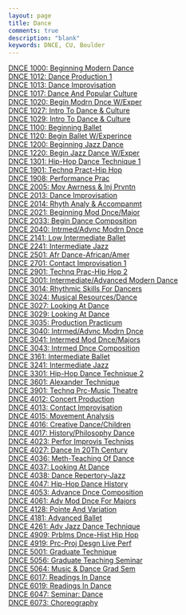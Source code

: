 ```yaml
---
layout: page
title: Dance
comments: true
description: "blank"
keywords: DNCE, CU, Boulder
---
```

<body>
<div><a href="../../courses/DNCE-1000">DNCE 1000: Beginning Modern Dance</a></div>
<div><a href="../../courses/DNCE-1012">DNCE 1012: Dance Production 1</a></div>
<div><a href="../../courses/DNCE-1013">DNCE 1013: Dance Improvisation</a></div>
<div><a href="../../courses/DNCE-1017">DNCE 1017: Dance And Popular Culture</a></div>
<div><a href="../../courses/DNCE-1020">DNCE 1020: Begin Modrn Dnce W/Exper</a></div>
<div><a href="../../courses/DNCE-1027">DNCE 1027: Intro To Dance & Culture</a></div>
<div><a href="../../courses/DNCE-1029">DNCE 1029: Intro To Dance & Culture</a></div>
<div><a href="../../courses/DNCE-1100">DNCE 1100: Beginning Ballet</a></div>
<div><a href="../../courses/DNCE-1120">DNCE 1120: Begin Ballet W/Experince</a></div>
<div><a href="../../courses/DNCE-1200">DNCE 1200: Beginning Jazz Dance</a></div>
<div><a href="../../courses/DNCE-1220">DNCE 1220: Begin Jazz Dance W/Exper</a></div>
<div><a href="../../courses/DNCE-1301">DNCE 1301: Hip-Hop Dance Technique 1</a></div>
<div><a href="../../courses/DNCE-1901">DNCE 1901: Technq Pract-Hip Hop</a></div>
<div><a href="../../courses/DNCE-1908">DNCE 1908: Performance Prac</a></div>
<div><a href="../../courses/DNCE-2005">DNCE 2005: Mov Awrness & Inj Prvntn</a></div>
<div><a href="../../courses/DNCE-2013">DNCE 2013: Dance Improvisation</a></div>
<div><a href="../../courses/DNCE-2014">DNCE 2014: Rhyth Analy & Accompanmt</a></div>
<div><a href="../../courses/DNCE-2021">DNCE 2021: Beginning Mod Dnce/Major</a></div>
<div><a href="../../courses/DNCE-2033">DNCE 2033: Begin Dance Composition</a></div>
<div><a href="../../courses/DNCE-2040">DNCE 2040: Intrmed/Advnc Modrn Dnce</a></div>
<div><a href="../../courses/DNCE-2141">DNCE 2141: Low Intermediate Ballet</a></div>
<div><a href="../../courses/DNCE-2241">DNCE 2241: Intermediate Jazz</a></div>
<div><a href="../../courses/DNCE-2501">DNCE 2501: Afr Dance-African/Amer</a></div>
<div><a href="../../courses/DNCE-2701">DNCE 2701: Contact Improvisation 1</a></div>
<div><a href="../../courses/DNCE-2901">DNCE 2901: Technq Prac-Hip Hop 2</a></div>
<div><a href="../../courses/DNCE-3001">DNCE 3001: Intermediate/Advanced Modern Dance</a></div>
<div><a href="../../courses/DNCE-3014">DNCE 3014: Rhythmic Skills For Dancers</a></div>
<div><a href="../../courses/DNCE-3024">DNCE 3024: Musical Resources/Dance</a></div>
<div><a href="../../courses/DNCE-3027">DNCE 3027: Looking At Dance</a></div>
<div><a href="../../courses/DNCE-3029">DNCE 3029: Looking At Dance</a></div>
<div><a href="../../courses/DNCE-3035">DNCE 3035: Production Practicum</a></div>
<div><a href="../../courses/DNCE-3040">DNCE 3040: Intrmed/Advnc Modrn Dnce</a></div>
<div><a href="../../courses/DNCE-3041">DNCE 3041: Intermed Mod Dnce/Majors</a></div>
<div><a href="../../courses/DNCE-3043">DNCE 3043: Intrmed Dnce Composition</a></div>
<div><a href="../../courses/DNCE-3161">DNCE 3161: Intermediate Ballet</a></div>
<div><a href="../../courses/DNCE-3241">DNCE 3241: Intermediate Jazz</a></div>
<div><a href="../../courses/DNCE-3301">DNCE 3301: Hip-Hop Dance Technique 2</a></div>
<div><a href="../../courses/DNCE-3601">DNCE 3601: Alexander Technique</a></div>
<div><a href="../../courses/DNCE-3901">DNCE 3901: Technq Prc-Music Theatre</a></div>
<div><a href="../../courses/DNCE-4012">DNCE 4012: Concert Production</a></div>
<div><a href="../../courses/DNCE-4013">DNCE 4013: Contact Improvisation</a></div>
<div><a href="../../courses/DNCE-4015">DNCE 4015: Movement Analysis</a></div>
<div><a href="../../courses/DNCE-4016">DNCE 4016: Creative Dance/Children</a></div>
<div><a href="../../courses/DNCE-4017">DNCE 4017: History/Philosophy Dance</a></div>
<div><a href="../../courses/DNCE-4023">DNCE 4023: Perfor Improvis Techniqs</a></div>
<div><a href="../../courses/DNCE-4027">DNCE 4027: Dance In 20Th Century</a></div>
<div><a href="../../courses/DNCE-4036">DNCE 4036: Meth-Teaching Of Dance</a></div>
<div><a href="../../courses/DNCE-4037">DNCE 4037: Looking At Dance</a></div>
<div><a href="../../courses/DNCE-4038">DNCE 4038: Dance Repertory-Jazz</a></div>
<div><a href="../../courses/DNCE-4047">DNCE 4047: Hip-Hop Dance History</a></div>
<div><a href="../../courses/DNCE-4053">DNCE 4053: Advance Dnce Composition</a></div>
<div><a href="../../courses/DNCE-4061">DNCE 4061: Adv Mod Dnce For Majors</a></div>
<div><a href="../../courses/DNCE-4128">DNCE 4128: Pointe And Variation</a></div>
<div><a href="../../courses/DNCE-4181">DNCE 4181: Advanced Ballet</a></div>
<div><a href="../../courses/DNCE-4261">DNCE 4261: Adv Jazz Dance Technique</a></div>
<div><a href="../../courses/DNCE-4909">DNCE 4909: Prblms Dnce-Hist Hip Hop</a></div>
<div><a href="../../courses/DNCE-4919">DNCE 4919: Prc-Proj Desgn Live Perf</a></div>
<div><a href="../../courses/DNCE-5001">DNCE 5001: Graduate Technique</a></div>
<div><a href="../../courses/DNCE-5056">DNCE 5056: Graduate Teaching Seminar</a></div>
<div><a href="../../courses/DNCE-5064">DNCE 5064: Music & Dance Grad Sem</a></div>
<div><a href="../../courses/DNCE-6017">DNCE 6017: Readings In Dance</a></div>
<div><a href="../../courses/DNCE-6019">DNCE 6019: Readings In Dance</a></div>
<div><a href="../../courses/DNCE-6047">DNCE 6047: Seminar: Dance</a></div>
<div><a href="../../courses/DNCE-6073">DNCE 6073: Choreography</a></div>
</body>